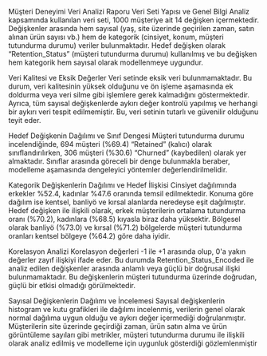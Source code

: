Müşteri Deneyimi Veri Analizi Raporu
Veri Seti Yapısı ve Genel Bilgi
Analiz kapsamında kullanılan veri seti, 1000 müşteriye ait 14 değişken içermektedir. 
Değişkenler arasında hem sayısal (yaş, site üzerinde geçirilen zaman, satın alınan ürün sayısı vb.) hem de kategorik 
(cinsiyet, konum, müşteri tutundurma durumu) veriler bulunmaktadır.
Hedef değişken olarak “Retention_Status” (müşteri tutundurma durumu) kullanılmış ve bu değişken hem kategorik hem sayısal 
olarak modellenmeye uygundur.

Veri Kalitesi ve Eksik Değerler
Veri setinde eksik veri bulunmamaktadır.
Bu durum, veri kalitesinin yüksek olduğunu ve ön işleme aşamasında ek doldurma veya veri silme gibi işlemlere 
gerek kalmadığını göstermektedir.
Ayrıca, tüm sayısal değişkenlerde aykırı değer kontrolü yapılmış ve herhangi bir aykırı veri tespit edilmemiştir.
Bu, veri setinin tutarlı ve güvenilir olduğunu teyit eder.

Hedef Değişkenin Dağılımı ve Sınıf Dengesi
Müşteri tutundurma durumu incelendiğinde, 694 müşteri (%69.4) “Retained” (kalıcı) olarak sınıflandırılırken, 
306 müşteri (%30.6) “Churned” (kaybedilen) olarak yer almaktadır.
Sınıflar arasında göreceli bir denge bulunmakla beraber, modelleme aşamasında dengeleyici yöntemler değerlendirilmelidir.

Kategorik Değişkenlerin Dağılımı ve Hedef İlişkisi
Cinsiyet dağılımında erkekler %52.4, kadınlar %47.6 oranında temsil edilmektedir.
 Konuma göre dağılım ise kentsel, banliyö ve kırsal alanlarda neredeyse eşit dağılmıştır.
 Hedef değişken ile ilişkili olarak, erkek müşterilerin ortalama tutundurma oranı (%70.2), kadınlara (%68.5) kıyasla biraz daha yüksektir.
 Bölgesel olarak banliyö (%73.0) ve kırsal (%71.2) bölgelerde müşteri tutundurma oranları kentsel bölgeye (%64.2) göre daha iyidir.

Korelasyon Analizi
Korelasyon değerleri -1 ile +1 arasında olup, 0'a yakın değerler zayıf ilişkiyi ifade eder.
Bu durumda Retention_Status_Encoded ile analiz edilen değişkenler arasında anlamlı veya güçlü bir doğrusal ilişki bulunmamaktadır.
Bu değişkenlerin müşteri tutundurma üzerinde doğrudan, güçlü bir etkisi olmadığı görülmektedir. 

Sayısal Değişkenlerin Dağılımı ve İncelemesi
Sayısal değişkenlerin histogram ve kutu grafikleri ile dağılımı incelenmiş, verilerin genel olarak normal dağılıma uygun olduğu
 ve aykırı değer içermediği doğrulanmıştır.
 Müşterilerin site üzerinde geçirdiği zaman, ürün satın alma ve ürün görüntüleme sayıları gibi metrikler, müşteri tutundurma durumu
 ile ilişkili olarak analiz edilmiş ve modelleme için uygunluk gösterdiği gözlemlenmiştir
